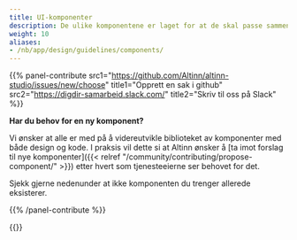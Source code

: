 ```yaml
---
title: UI-komponenter
description: De ulike komponentene er laget for at de skal passe sammen i en større helhet. Det er derfor viktig å følge retningslinjene for hvordan disse brukes for å oppnå et konsistent og gjenkjennbart uttrykk. UI-komponenter som foreløpig inngår i Altinns bibliotek finner du her.
weight: 10
aliases:
- /nb/app/design/guidelines/components/
---
```


{{% panel-contribute 
src1="https://github.com/Altinn/altinn-studio/issues/new/choose" title1="Opprett en sak i github" 
src2="https://digdir-samarbeid.slack.com/" title2="Skriv til oss på Slack" %}}

**Har du behov for en ny komponent?**


Vi ønsker at alle er med på å videreutvikle biblioteket av komponenter med både design og kode. 
I praksis vil dette si at Altinn ønsker å [ta imot forslag til nye komponenter]({{< relref "/community/contributing/propose-component/" >}}) etter hvert som tjenesteeierne ser 
behovet for det. 

Sjekk gjerne nedenunder at ikke komponenten du trenger allerede eksisterer.

{{% /panel-contribute %}}

{{<children />}}

